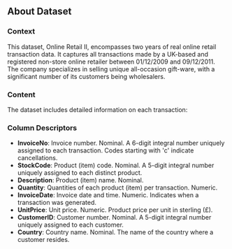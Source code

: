 ## About Dataset

### Context

This dataset, Online Retail II, encompasses two years of real online retail transaction data. It captures all transactions made by a UK-based and registered non-store online retailer between 01/12/2009 and 09/12/2011. The company specializes in selling unique all-occasion gift-ware, with a significant number of its customers being wholesalers.

### Content

The dataset includes detailed information on each transaction:

### Column Descriptors

- **InvoiceNo**: Invoice number. Nominal. A 6-digit integral number uniquely assigned to each transaction. Codes starting with 'c' indicate cancellations.
- **StockCode**: Product (item) code. Nominal. A 5-digit integral number uniquely assigned to each distinct product.
- **Description**: Product (item) name. Nominal.
- **Quantity**: Quantities of each product (item) per transaction. Numeric.
- **InvoiceDate**: Invoice date and time. Numeric. Indicates when a transaction was generated.
- **UnitPrice**: Unit price. Numeric. Product price per unit in sterling (£).
- **CustomerID**: Customer number. Nominal. A 5-digit integral number uniquely assigned to each customer.
- **Country**: Country name. Nominal. The name of the country where a customer resides.
